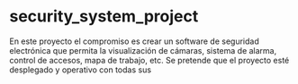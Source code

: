 # security_system_project
En este proyecto el compromiso es crear un software de seguridad electrónica que permita la visualización de cámaras, sistema de alarma, control de accesos, mapa de trabajo, etc. Se pretende que el proyecto esté desplegado y operativo con todas sus 
